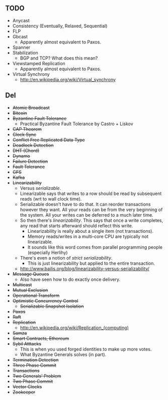 ## TODO

* Anycast
* Consistency (Eventually, Relaxed, Sequential)
* FLP
* Gbcast
    * Apparently almost equivalent to Paxos.
* Spanner
* Stabilization
    * BGP and TCP? What does this mean?
* Viewstamped Replication
    * Apparently almost equivalent to Paxos.
* Virtual Synchrony
    * http://en.wikipedia.org/wiki/Virtual_synchrony

## Del

* <del>Atomic Broadcast</del>
* <del>Bitcoin</del>
* <del>Byzantine Fault Tolerance</del>
    * Practical Byzantine Fault Tolerance by Castro + Liskov
* <del>CAP Theorem</del>
* <del>Clock Sync</del>
* <del>Conflict Free Replicated Data Type</del>
* <del>Deadlock Detection</del>
* <del>DHT (Chord)</del>
* <del>Dynamo</del>
* <del>Failure Detection</del>
* <del>Fault Tolerance</del>
* <del>GFS</del>
* <del>Kafka</del>
* <del>Linearizability</del>
    * Versus *serializable*.
    * Linearizable says that writes to a row should be read by
      subsequent reads (wrt to wall clock time).
    * Serializable doesn't have to do that. It can reorder
      transactions however they want. All your reads can be from the
      very beginning of the system. All your writes can be deferred to
      a much later time.
    * So then there's *linearizability*. This says that once a write
      completes, any read that starts afterward should reflect this
      write.
        * Linearizability is really about a single item (not
          transactions).
        * Memory reads/writes in a multi-core CPU are typically not
          linearizable.
        * It sounds like this word comes from parallel programming
          people (especially Herlihy)
    * There's even a notion of *strict serializability*.
        * This is just linearizability but applied to the entire
          transaction.
    * http://www.bailis.org/blog/linearizability-versus-serializability/
* <del>Message Queues</del>
    * Also have seen how to do exactly once delivery.
* <del>Multicast</del>
* <del>Mutual Exclusion</del>
* <del>Operational Transform</del>
* <del>Optimistic Concurrency Control</del>
    * <del>Serializable Snapshot Isolation</del>
* <del>Paxos</del>
* <del>Raft</del>
* <del>Replication</del>
    * http://en.wikipedia.org/wiki/Replication_(computing)
* <del>Samza</del>
* <del>Smart Contracts, Ethereum</del>
* <del>Sybil Atttacks</del>
    * This is when you used forged identities to make up more votes.
    * What Byzantine Generals solves (in part).
* <del>Termination Detection</del>
* <del>Three Phase Commit</del>
* <del>Transactions</del>
* <del>Two Generals' Problem</del>
* <del>Two Phase Commit</del>
* <del>Vector Clocks</del>
* <del>Zookeeper</del>
